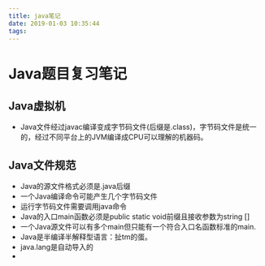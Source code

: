 ```yaml
---
title: java笔记
date: 2019-01-03 10:35:44
tags:
---
```


# Java题目复习笔记

## Java虚拟机

- Java文件经过javac编译变成字节码文件(后缀是.class)，字节码文件是统一的，经过不同平台上的JVM编译成CPU可以理解的机器码。

## Java文件规范

- Java的源文件格式必须是.java后缀
- 一个Java编译命令可能产生几个字节码文件
- 运行字节码文件需要调用java命令
- Java的入口main函数必须是public static void前缀且接收参数为string []
- 一个Java源文件可以有多个main但只能有一个符合入口名函数标准的main.
- Java是半编译半解释型语言：扯tm的蛋。
- java.lang是自动导入的
- 